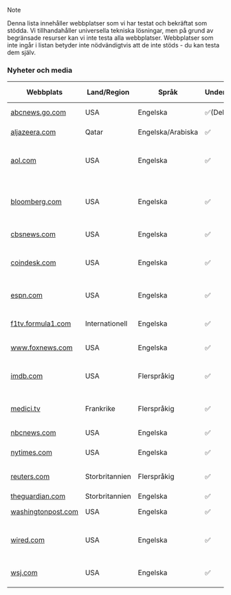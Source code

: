 > [!NOTE]
> Denna lista innehåller webbplatser som vi har testat och bekräftat som stödda. Vi tillhandahåller universella tekniska lösningar, men på grund av begränsade resurser kan vi inte testa alla webbplatser. Webbplatser som inte ingår i listan betyder inte nödvändigtvis att de inte stöds - du kan testa dem själv.

### Nyheter och media

| Webbplats                                                                   | Land/Region    | Språk             | Undertextstöd | Danmaku-stöd | Beskrivning                                                                          |
| --------------------------------------------------------------------------- | -------------- | ----------------- | ------------- | ------------ | ------------------------------------------------------------------------------------ |
| <a href="https://abcnews.go.com" target="_blank">abcnews.go.com</a>         | USA            | Engelska          | ✅(Delvis)    | ❌           | Officiell webbplats för ABC News                                                     |
| <a href="https://aljazeera.com" target="_blank">aljazeera.com</a>           | Qatar          | Engelska/Arabiska | ✅            | ❌           | Officiell webbplats för Al Jazeera                                                   |
| <a href="https://aol.com" target="_blank">aol.com</a>                       | USA            | Engelska          | ✅            | ❌           | En portalwebbplats som tillhandahåller nyheter, e-post och söktjänster               |
| <a href="https://bloomberg.com" target="_blank">bloomberg.com</a>           | USA            | Engelska          | ✅            | ❌           | Bloomberg är en ledande leverantör av globala affärs-, finans- och nyhetsinformation |
| <a href="https://cbsnews.com" target="_blank">cbsnews.com</a>               | USA            | Engelska          | ✅            | ❌           | Officiell webbplats för CBS News                                                     |
| <a href="https://coindesk.com" target="_blank">coindesk.com</a>             | USA            | Engelska          | ✅            | ❌           | En nyhetswebbplats fokuserad på kryptovaluta och blockchain                          |
| <a href="https://espn.com" target="_blank">espn.com</a>                     | USA            | Engelska          | ✅            | ❌           | En ledande sportnyhets- och informationswebbplats                                    |
| <a href="https://f1tv.formula1.com" target="_blank">f1tv.formula1.com</a>   | Internationell | Engelska          | ✅            | ❌           | Den officiella streamingtjänsten för Formel 1                                        |
| <a href="https://www.foxnews.com" target="_blank">www.foxnews.com</a>       | USA            | Engelska          | ✅            | ❌           | Officiell webbplats för Fox News                                                     |
| <a href="https://imdb.com" target="_blank">imdb.com</a>                     | USA            | Flerspråkig       | ✅            | ❌           | Världens mest populära källa för film-, TV- och kändisinformation                    |
| <a href="https://medici.tv" target="_blank">medici.tv</a>                   | Frankrike      | Flerspråkig       | ✅            | ❌           | En ledande klassisk musik-streamingplattform                                         |
| <a href="https://nbcnews.com" target="_blank">nbcnews.com</a>               | USA            | Engelska          | ✅            | ❌           | Officiell webbplats för NBC News                                                     |
| <a href="https://nytimes.com" target="_blank">nytimes.com</a>               | USA            | Engelska          | ✅            | ❌           | Officiell webbplats för The New York Times                                           |
| <a href="https://reuters.com" target="_blank">reuters.com</a>               | Storbritannien | Flerspråkig       | ✅            | ❌           | Reuters är en ledande global internationell nyhetsbyrå                               |
| <a href="https://theguardian.com" target="_blank">theguardian.com</a>       | Storbritannien | Engelska          | ✅            | ❌           | En brittisk dagstidning                                                              |
| <a href="https://washingtonpost.com" target="_blank">washingtonpost.com</a> | USA            | Engelska          | ✅            | ❌           | Officiell webbplats för The Washington Post                                          |
| <a href="https://wired.com" target="_blank">wired.com</a>                   | USA            | Engelska          | ✅            | ❌           | Officiell webbplats för Wired-tidningen, fokuserad på teknik och kultur              |
| <a href="https://wsj.com" target="_blank">wsj.com</a>                       | USA            | Engelska          | ✅            | ❌           | Officiell webbplats för The Wall Street Journal                                      |
